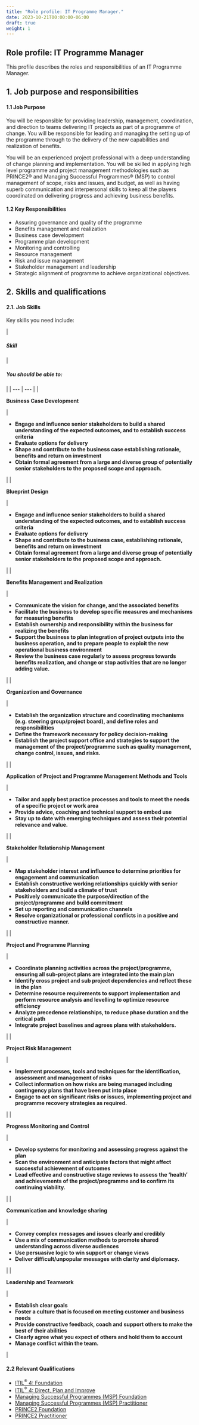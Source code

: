 ```yaml
---
title: "Role profile: IT Programme Manager."
date: 2023-10-21T00:00:00-06:00
draft: true
weight: 1
---
```


## Role profile: IT Programme Manager

This profile describes the roles and responsibilities of an IT Programme Manager.

## 1. Job purpose and responsibilities

#### 1.1 Job Purpose

You will be responsible for providing leadership, management, coordination, and direction to teams delivering IT projects as part of a programme of change. You will be responsible for leading and managing the setting up of the programme through to the delivery of the new capabilities and realization of benefits.

You will be an experienced project professional with a deep understanding of change planning and implementation. You will be skilled in applying high level programme and project management methodologies such as PRINCE2® and Managing Successful Programmes® (MSP) to control management of scope, risks and issues, and budget, as well as having superb communication and interpersonal skills to keep all the players coordinated on delivering progress and achieving business benefits.

#### 1.2 Key Responsibilities

*   Assuring governance and quality of the programme
*   Benefits management and realization
*   Business case development
*   Programme plan development
*   Monitoring and controlling
*   Resource management
*   Risk and issue management
*   Stakeholder management and leadership
*   Strategic alignment of programme to achieve organizational objectives.

## 2. Skills and qualifications

#### 2.1. Job Skills

Key skills you need include:

| 
##### ****Skill****

 | 

##### ****You should be able to:****

 |
| --- | --- |
| 

**Business Case Development**

 | 

*   **Engage and influence senior stakeholders to build a shared understanding of the expected outcomes, and to establish success criteria**
*   **Evaluate options for delivery**
*   **Shape and contribute to the business case establishing rationale, benefits and return on investment**
*   **Obtain formal agreement from a large and diverse group of potentially senior stakeholders to the proposed scope and approach.**

 |
| 

**Blueprint Design**

 | 

*   **Engage and influence senior stakeholders to build a shared understanding of the expected outcomes, and to establish success criteria**
*   **Evaluate options for delivery**
*   **Shape and contribute to the business case, establishing rationale, benefits and return on investment**
*   **Obtain formal agreement from a large and diverse group of potentially senior stakeholders to the proposed scope and approach.**

 |
| 

**Benefits Management and Realization**

 | 

*   **Communicate the vision for change, and the associated benefits**
*   **Facilitate the business to develop specific measures and mechanisms for measuring benefits**
*   **Establish ownership and responsibility within the business for realizing the benefits**
*   **Support the business to plan integration of project outputs into the business operation, and to prepare people to exploit the new operational business environment**
*   **Review the business case regularly to assess progress towards benefits realization, and change or stop activities that are no longer adding value.**

 |
| 

**Organization and Governance**

 | 

*   **Establish the organization structure and coordinating mechanisms (e.g. steering group/project board), and define roles and responsibilities**
*   **Define the framework necessary for policy decision-making**
*   **Establish the project support office and strategies to support the management of the project/programme such as quality management, change control, issues, and risks.**

 |
| 

**Application of Project and Programme Management Methods and Tools**

 | 

*   **Tailor and apply best practice processes and tools to meet the needs of a specific project or work area**
*   **Provide advice, coaching and technical support to embed use**
*   **Stay up to date with emerging techniques and assess their potential relevance and value.**

 |
| 

**Stakeholder Relationship Management**

 | 

*   **Map stakeholder interest and influence to determine priorities for engagement and communication**
*   **Establish constructive working relationships quickly with senior stakeholders and build a climate of trust**
*   **Positively communicate the purpose/direction of the project/programme and build commitment**
*   **Set up reporting and communication channels**
*   **Resolve organizational or professional conflicts in a positive and constructive manner.**

 |
| 

**Project and Programme Planning**

 | 

*   **Coordinate planning activities across the project/programme, ensuring all sub-project plans are integrated into the main plan**
*   **Identify cross project and sub project dependencies and reflect these in the plan**
*   **Determine resource requirements to support implementation and perform resource analysis and levelling to optimize resource efficiency**
*   **Analyze precedence relationships, to reduce phase duration and the critical path**
*   **Integrate project baselines and agrees plans with stakeholders.**

 |
| 

**Project Risk Management**

 | 

*   **Implement processes, tools and techniques for the identification, assessment and management of risks**
*   **Collect information on how risks are being managed including contingency plans that have been put into place**
*   **Engage to act on significant risks or issues, implementing project and programme recovery strategies as required.**

 |
| 

****Progress** Monitoring and Control**

 | 

*   **Develop systems for monitoring and assessing progress against the plan**
*   **Scan the environment and anticipate factors that might affect successful achievement of outcomes**
*   **Lead effective and constructive stage reviews to assess the ‘health’ and achievements of the project/programme and to confirm its continuing viability.**

 |
| 

**Communication and knowledge sharing**

 | 

*   **Convey complex messages and issues clearly and credibly**
*   **Use a mix of communication methods to promote shared understanding across diverse audiences**
*   **Use persuasive logic to win support or change views**
*   **Deliver difficult/unpopular messages with clarity and diplomacy.** 

 |
| 

**Leadership and Teamwork**

 | 

*   **Establish clear goals**
*   **Foster a culture that is focused on meeting customer and business needs**
*   **Provide constructive feedback, coach and support others to make the best of their abilities**
*   **Clearly agree what you expect of others and hold them to account**
*   **Manage conflict within the team.**

 |

#### **2.2 Relevant Qualifications**

*   [ITIL<sup>®</sup> 4: Foundation](https://www.axelos.com/certifications/itil-service-management/itil-4-foundation)
*   [ITIL<sup>®</sup> 4: Direct, Plan and Improve](https://www.axelos.com/certifications/itil-service-management/managing-professional/direct-plan-and-improve)
*   [Managing Successful Programmes (MSP) Foundation](https://www.axelos.com/certifications/propath/msp-programme-management/msp-foundation)
*   [Managing Successful Programmes (MSP) Practitioner](https://www.axelos.com/certifications/propath/msp-programme-management/msp-practitioner)
*   [PRINCE2 Foundation](https://www.axelos.com/certifications/propath/prince2-project-management/prince2-foundation)
*   [PRINCE2 Practitioner](https://www.axelos.com/certifications/propath/prince2-project-management)
